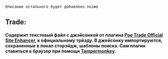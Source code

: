 ﻿```Описание остального будет добавлено позже```

## **Trade:** 

#### Содержит текстовый файл с джэйсонкой от плагина **[Poe Trade Official Site Enhancer](https://github.com/ghostscript3r/poe-trade-official-site-enhancer)**, к официальному трйэду. В джейсонку импортируются, сохраненные в локал сторэйдж, шаблоны поиска. Сам плагин ставиться в браузер при помощи [Tampermonkey](https://chrome.google.com/webstore/detail/tampermonkey/dhdgffkkebhmkfjojejmpbldmpobfkfo).